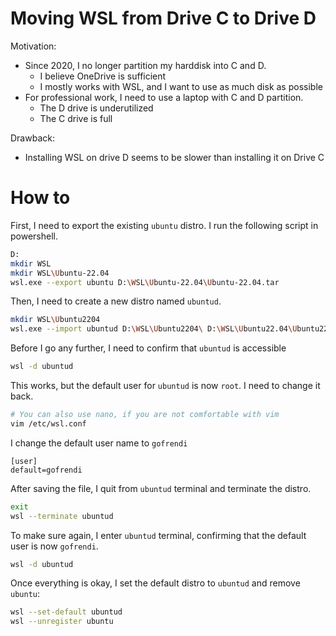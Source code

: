 # Moving WSL from Drive C to Drive D

Motivation:
- Since 2020, I no longer partition my harddisk into C and D.
    - I believe OneDrive is sufficient
    - I mostly works with WSL, and I want to use as much disk as possible
- For professional work, I need to use a laptop with C and D partition.
    - The D drive is underutilized
    - The C drive is full

Drawback:
- Installing WSL on drive D seems to be slower than installing it on Drive C


# How to

First, I need to export the existing `ubuntu` distro. I run the following script in powershell.

```bash
D:
mkdir WSL
mkdir WSL\Ubuntu-22.04
wsl.exe --export ubuntu D:\WSL\Ubuntu-22.04\Ubuntu-22.04.tar
```

Then, I need to create a new distro named `ubuntud`.

```bash
mkdir WSL\Ubuntu2204
wsl.exe --import ubuntud D:\WSL\Ubuntu2204\ D:\WSL\Ubuntu22.04\Ubuntu22.04.tar
```

Before I go any further, I need to confirm that `ubuntud` is accessible

```bash
wsl -d ubuntud
```

This works, but the default user for `ubuntud` is now `root`. I need to change it back.

```bash
# You can also use nano, if you are not comfortable with vim
vim /etc/wsl.conf
```

I change the default user name to `gofrendi`

```
[user]
default=gofrendi
```

After saving the file, I quit from `ubuntud` terminal and terminate the distro.

```bash
exit
wsl --terminate ubuntud
```

To make sure again, I enter `ubuntud` terminal, confirming that the default user is now `gofrendi`.

```bash
wsl -d ubuntud
```

Once everything is okay, I set the default distro to `ubuntud` and remove `ubuntu`:

```bash
wsl --set-default ubuntud
wsl --unregister ubuntu
```